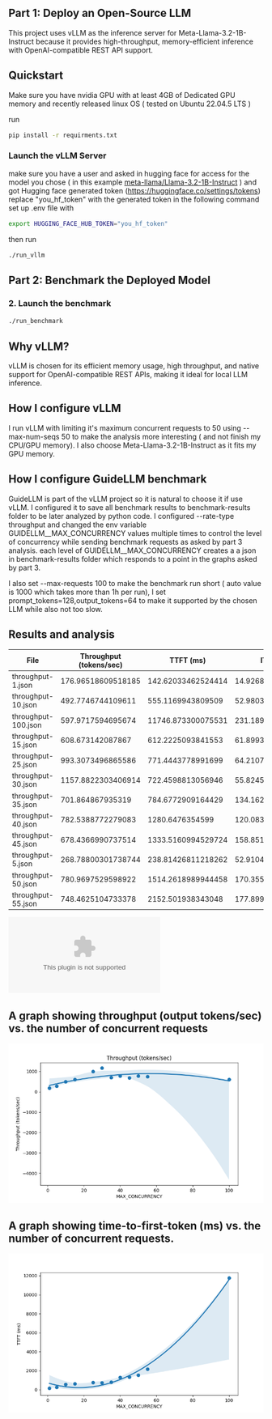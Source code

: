 ## Part 1: Deploy an Open-Source LLM

This project uses vLLM as the inference server for Meta-Llama-3.2-1B-Instruct because it provides high-throughput, memory-efficient inference with OpenAI-compatible REST API support.

## Quickstart
Make sure you have nvidia GPU with at least 4GB of Dedicated GPU memory and recently released linux OS ( tested on Ubuntu 22.04.5 LTS  ) 

run 
```bash
pip install -r requirments.txt
```

### Launch the vLLM Server
make sure you have a user and asked in hugging face for access for the model you chose ( in this example [meta-llama/Llama-3.2-1B-Instruct](https://huggingface.co/meta-llama/Llama-3.2-1B-Instruct) )
and got Hugging face generated token (https://huggingface.co/settings/tokens)
replace "you_hf_token" with the generated token in the following command
set up .env file with 
```bash
export HUGGING_FACE_HUB_TOKEN="you_hf_token"
```

then run 
```bash
./run_vllm
```

## Part 2: Benchmark the Deployed Model
### 2. Launch the benchmark
```bash
./run_benchmark
```

## Why vLLM?
vLLM is chosen for its efficient memory usage, high throughput, and native support for OpenAI-compatible REST APIs, making it ideal for local LLM inference.

## How I configure vLLM
I run vLLM with limiting it's maximum concurrent requests to 50 using --max-num-seqs 50 to make the analysis more interesting ( and not finish my CPU/GPU memory).
I also choose Meta-Llama-3.2-1B-Instruct as it fits my GPU memory.

## How I configure GuideLLM benchmark 
GuideLLM is part of the vLLM project so it is natural to choose it if use vLLM.
I configured it to save all benchmark results to benchmark-results folder to be later analyzed by python code.
I configured --rate-type throughput and changed the env variable GUIDELLM__MAX_CONCURRENCY values multiple times to control the level of concurrency while sending benchmark requests as asked by part 3 analysis.
each level of GUIDELLM__MAX_CONCURRENCY creates a a json in benchmark-results folder which responds to a point in the graphs asked by part 3.

I also set --max-requests 100 to make the benchmark run short ( auto value is 1000 which takes more than 1h per run),
I set prompt_tokens=128,output_tokens=64 to make it supported by the chosen LLM while also not too slow.

## Results and analysis
| File                | Throughput (tokens/sec) | TTFT (ms)          | ITL (ms)           | E2E Latency (ms)   | successful | errored | incomplete | total | MAX_CONCURRENCY |
| ------------------- | ----------------------- | ------------------ | ------------------ | ------------------ | ---------- | ------- | ---------- | ----- | --------------- |
| throughput-1.json   | 176.96518609518185      | 142.62033462524414 | 14.926889699602883 | 1083.368525505066  | 100        | 0       | 0          | 100   | 1               |
| throughput-10.json  | 492.7746744109611       | 555.1169943809509  | 52.98030751092093  | 3893.1265783309937 | 100        | 0       | 0          | 100   | 10              |
| throughput-100.json | 597.9717594695674       | 11746.873300075531 | 231.18942540789408 | 26311.972041130062 | 100        | 0       | 0          | 100   | 100             |
| throughput-15.json  | 608.673142087867        | 612.2225093841553  | 61.899358431498214 | 4512.113573551176  | 100        | 0       | 0          | 100   | 15              |
| throughput-25.json  | 993.3073496865586       | 771.4443778991699  | 64.21078916579958  | 4816.92489862442   | 100        | 0       | 0          | 100   | 25              |
| throughput-30.json  | 1157.8822303406914      | 722.4598813056946  | 55.8245723588126   | 4239.600236415863  | 100        | 0       | 0          | 100   | 30              |
| throughput-35.json  | 701.864867935319        | 784.6772909164429  | 134.16212990170433 | 9237.067313194275  | 100        | 0       | 0          | 100   | 35              |
| throughput-40.json  | 782.5388772279083       | 1280.6476354599    | 120.08334125791276 | 8846.103188991545  | 100        | 0       | 0          | 100   | 40              |
| throughput-45.json  | 678.4366990737514       | 1333.5160994529724 | 158.85149868707805 | 11341.336624622345 | 100        | 0       | 0          | 100   | 45              |
| throughput-5.json   | 268.78800301738744      | 238.81426811218262 | 52.91046782145426  | 3572.4412918090816 | 100        | 0       | 0          | 100   | 5               |
| throughput-50.json  | 780.9697529598922       | 1514.2618989944458 | 170.3552846681504  | 12246.83022737503  | 100        | 0       | 0          | 100   | 50              |
| throughput-55.json  | 748.4625104733378       | 2152.501938343048  | 177.89952944195463 | 13360.371215343475 | 100        | 0       | 0          | 100   | 55              |
![Alt text](benchmark_metrics_summary.csv)

## A graph showing throughput (output tokens/sec) vs. the number of concurrent requests
![plot](plots/throughput.png)

## A graph showing time-to-first-token (ms) vs. the number of concurrent requests.
![plot](plots/TTFT.png)






